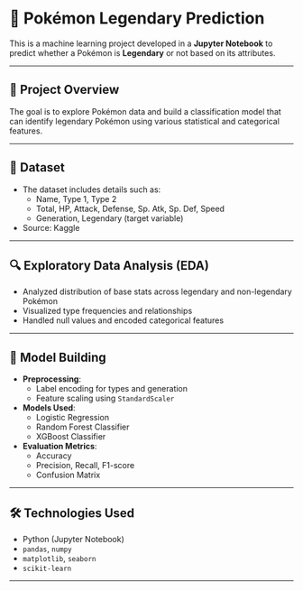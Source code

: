 # 🧠 Pokémon Legendary Prediction

This is a machine learning project developed in a **Jupyter Notebook** to predict whether a Pokémon is **Legendary** or not based on its attributes.

---

## 📌 Project Overview

The goal is to explore Pokémon data and build a classification model that can identify legendary Pokémon using various statistical and categorical features.

---

## 📁 Dataset

- The dataset includes details such as:
  - Name, Type 1, Type 2
  - Total, HP, Attack, Defense, Sp. Atk, Sp. Def, Speed
  - Generation, Legendary (target variable)
- Source: Kaggle
---

## 🔍 Exploratory Data Analysis (EDA)

- Analyzed distribution of base stats across legendary and non-legendary Pokémon
- Visualized type frequencies and relationships
- Handled null values and encoded categorical features

---

## 🧠 Model Building

- **Preprocessing**:
  - Label encoding for types and generation
  - Feature scaling using `StandardScaler`
- **Models Used**:
  - Logistic Regression
  - Random Forest Classifier
  - XGBoost Classifier
- **Evaluation Metrics**:
  - Accuracy
  - Precision, Recall, F1-score
  - Confusion Matrix

---

## 🛠 Technologies Used

- Python (Jupyter Notebook)
- `pandas`, `numpy`
- `matplotlib`, `seaborn`
- `scikit-learn`

---


